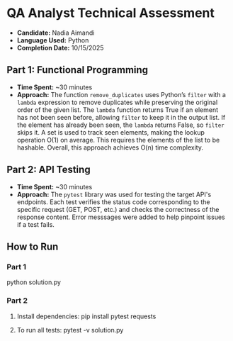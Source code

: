 # QA Analyst Technical Assessment

- **Candidate:**  Nadia Aimandi
- **Language Used:** Python
- **Completion Date:** 10/15/2025

## Part 1: Functional Programming
- **Time Spent:** ~30 minutes
- **Approach:** 
The function `remove_duplicates` uses Python’s `filter` with a `lambda` expression to remove duplicates while preserving the original order of the given list. The `lambda` function returns True if an element has not been seen before, allowing `filter` to keep it in the output list. If the element has already been seen, the `lambda` returns False, so `filter` skips it. A set is used to track seen elements, making the lookup operation O(1) on average. This requires the elements of the list to be hashable. Overall, this approach achieves O(n) time complexity.


## Part 2: API Testing  
- **Time Spent:** ~30 minutes
- **Approach:** 
The `pytest` library was used for testing the target API's endpoints. Each test verifies the status code corresponding to the specific request (GET, POST, etc.) and checks the correctness of the response content. Error messsages were added to help pinpoint issues if a test fails.

## How to Run
### Part 1
python solution.py

### Part 2
1. Install dependencies:
       pip install pytest requests

2. To run all tests:
       pytest -v solution.py
